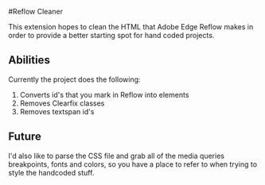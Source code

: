 #Reflow Cleaner

This extension hopes to clean the HTML that Adobe Edge Reflow makes in order to provide a better starting spot for hand coded projects.

## Abilities 
Currently the project does the following:

1. Converts id's that you mark in Reflow into elements
1. Removes Clearfix classes
1. Removes textspan id's

## Future
I'd also like to parse the CSS file and grab all of the media queries breakpoints, fonts and colors, so you have a place to refer to when trying to style the handcoded stuff.

